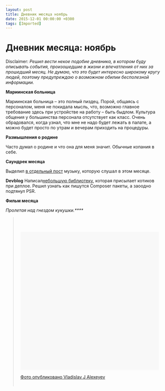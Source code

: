 ```yaml
---
layout: post
title: Дневник месяца ноябрь
date: 2015-12-01 00:00:00 +0300
tags: [Imported]
---
```

# Дневник месяца: ноябрь

Disclaimer:
_Решил вести некое подобие дневника, в котором буду описывать события, произошедшие в жизни и впечатления от них за прошедший месяц. Не думаю, что это будет интересно широкому кругу людей, поэтому предупреждаю о возможном обилии бесполезной информации._

**Мариинская больница**

Мариинская больница – это полный пиздец. Порой, общаясь с персоналом, меня не покидала мысль, что, возможно главное требование здесь при устройстве на работу – быть быдлом. Культура общения у большинства персонала отсутствует как класс. Очень обрадовался, когда узнал, что мне не надо будет лежать в палате, а можно будет просто по утрам и вечерам приходить на процедуры.

**Размышления о родине**

Часто думал о родине и что она для меня значит. Обычные копания в себе.

**Саундрек месяца**

Выделил [в отдельный пост](https://blog.alexeyev.me/2015/11/new-music/ "Новинки плеера") музыку, которую слушал в этом месяце.

**Devblog**
Написал[небольшую библиотеку](http://dev.alexeyev.me/php/2015/11/28/deploycat.html), которая присылает котиков при деплое. Решил узнать как пишутся Composer пакеты, а заоодно подтянул PSR.

**Фильм месяца**

_Пролетая над гнездом кукушки.****_

> <div style="padding: 8px;">
> 
> <div style="background: #F8F8F8; line-height: 0; margin-top: 40px; padding: 50.0% 0; text-align: center; width: 100%;"></div>
> 
> [Фото опубликовано Vladislav J Alexeyev](https://www.instagram.com/p/96sPgiEnNh/)
> 
> </div>
